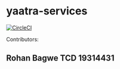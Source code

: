 # yaatra-services
[![CircleCI](https://circleci.com/gh/skarode96/yaatra-services/tree/master.svg?style=svg)](https://circleci.com/gh/skarode96/yaatra-services/tree/master)

Contributors: 
## Rohan Bagwe TCD 19314431
